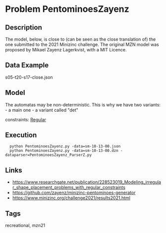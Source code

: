 # Problem PentominoesZayenz
## Description
The model, below, is close to (can be seen as the close translation of) the one submitted to the 2021 Minizinc challenge.
The original MZN model was proposed by Mikael Zayenz Lagerkvist, with a MIT Licence.

## Data Example
  s05-t20-s17-close.json

## Model
  The automatas may be non-deterministic. This is why we have two variants:
    - a main one
    - a variant called "det"

  constraints: [Regular](http://pycsp.org/documentation/constraints/Regular)

## Execution
```
  python PentominoesZayenz.py -data=sm-10-13-00.json
  python PentominoesZayenz.py -data=sm-10-13-00.dzn -dataparser=PentominoesZayenz_ParserZ.py
```

## Links
  - https://www.researchgate.net/publication/228523019_Modeling_irregular_shape_placement_problems_with_regular_constraints
  - https://github.com/zayenz/minizinc-pentominoes-generator
  - https://www.minizinc.org/challenge2021/results2021.html

## Tags
  recreational, mzn21
